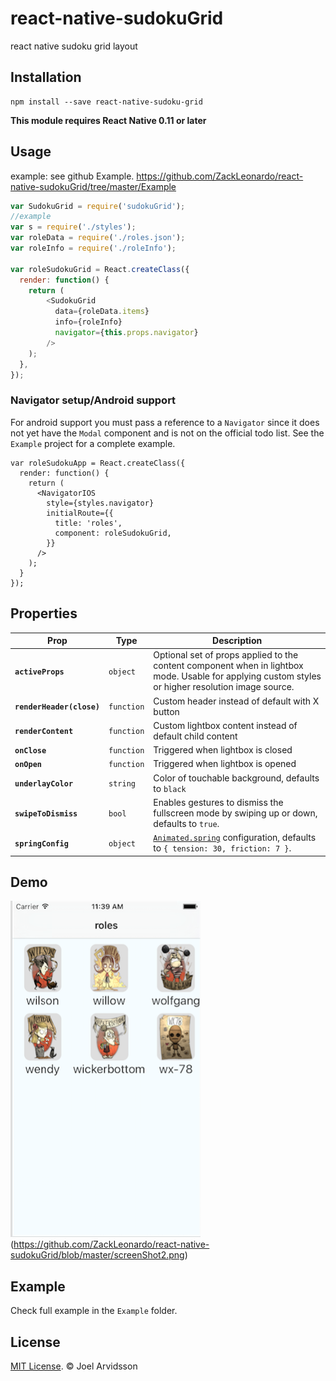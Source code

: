 # react-native-sudokuGrid
react native sudoku grid layout

## Installation

```
npm install --save react-native-sudoku-grid
```

**This module requires React Native 0.11 or later**

## Usage

example: see github Example.
https://github.com/ZackLeonardo/react-native-sudokuGrid/tree/master/Example

```js
var SudokuGrid = require('sudokuGrid');
//example
var s = require('./styles');
var roleData = require('./roles.json');
var roleInfo = require('./roleInfo');

var roleSudokuGrid = React.createClass({
  render: function() {
    return (
        <SudokuGrid
          data={roleData.items}
          info={roleInfo}
          navigator={this.props.navigator}
        />
    );
  },
});
```

### Navigator setup/Android support

For android support you must pass a reference to a `Navigator` since it does not yet have the `Modal` component and is not on the official todo list. See the `Example` project for a complete example.

```
var roleSudokuApp = React.createClass({
  render: function() {
    return (
      <NavigatorIOS
        style={styles.navigator}
        initialRoute={{
          title: 'roles',
          component: roleSudokuGrid,
        }}
      />
    );
  }
});
```

## Properties

| Prop | Type | Description |
|---|---|---|
|**`activeProps`**|`object`|Optional set of props applied to the content component when in lightbox mode. Usable for applying custom styles or higher resolution image source.|
|**`renderHeader(close)`**|`function`|Custom header instead of default with X button|
|**`renderContent`**|`function`|Custom lightbox content instead of default child content|
|**`onClose`**|`function`|Triggered when lightbox is closed|
|**`onOpen`**|`function`|Triggered when lightbox is opened|
|**`underlayColor`**|`string`|Color of touchable background, defaults to `black`|
|**`swipeToDismiss`**|`bool`|Enables gestures to dismiss the fullscreen mode by swiping up or down, defaults to `true`.|
|**`springConfig`**|`object`|[`Animated.spring`](https://facebook.github.io/react-native/docs/animations.html) configuration, defaults to `{ tension: 30, friction: 7 }`.|

## Demo

![Demo](https://github.com/ZackLeonardo/react-native-sudokuGrid/blob/master/screenShot1.png)(https://github.com/ZackLeonardo/react-native-sudokuGrid/blob/master/screenShot2.png)

## Example

Check full example in the `Example` folder.

## License

[MIT License](http://opensource.org/licenses/mit-license.html). © Joel Arvidsson
